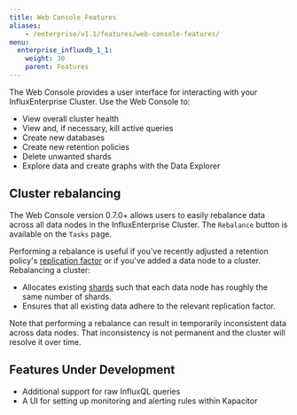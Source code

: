 ```yaml
---
title: Web Console Features
aliases:
    - /enterprise/v1.1/features/web-console-features/
menu:
  enterprise_influxdb_1_1:
    weight: 30
    parent: Features
---
```


The Web Console provides a user interface for interacting with your InfluxEnterprise Cluster. Use the Web Console to:

* View overall cluster health
* View and, if necessary, kill active queries
* Create new databases
* Create new retention policies
* Delete unwanted shards
* Explore data and create graphs with the Data Explorer

## Cluster rebalancing

The Web Console version 0.7.0+ allows users to easily rebalance data across all
data nodes in the InfluxEnterprise Cluster.
The `Rebalance` button is available on the `Tasks` page.

Performing a rebalance is useful if you've recently adjusted a retention policy's
[replication factor](/enterprise_influxdb/v1.1/concepts/glossary/#replication-factor) or if you've added a data node to a cluster.
Rebalancing a cluster:

* Allocates existing
[shards](/influxdb/v1.1/concepts/glossary/#shard)
such that each data node has roughly the same number of shards.
* Ensures that all existing data adhere to the
relevant replication factor.

Note that performing a rebalance can result in temporarily inconsistent data
across data nodes.
That inconsistency is not permanent and the cluster will resolve it over time.

## Features Under Development

* Additional support for raw InfluxQL queries
* A UI for setting up monitoring and alerting rules within Kapacitor
